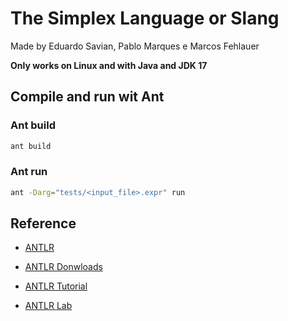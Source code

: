 # The Simplex Language or Slang

Made by Eduardo Savian, Pablo Marques e Marcos Fehlauer

**Only works on Linux and with Java and JDK 17**

## Compile and run wit **Ant**

### Ant build

```bash
ant build
```
### Ant run

```bash
ant -Darg="tests/<input_file>.expr" run
```

## Reference

- [ANTLR](https://www.antlr.org/index.html)

- [ANTLR Donwloads](https://www.antlr.org/download.html)

- [ANTLR Tutorial](https://github.com/antlr/antlr4/blob/master/doc/index.md)

- [ANTLR Lab](http://lab.antlr.org/)
